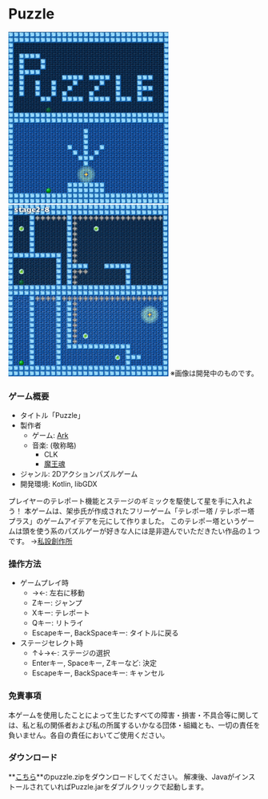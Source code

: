 # Puzzle

<img src="images/ss1.png" width="320px"> <img src="images/ss2.png" width="320px">
※画像は開発中のものです。

### ゲーム概要
- タイトル「Puzzle」
- 製作者
    - ゲーム: [Ark](http://arkark.github.io/ )
    - 音楽: (敬称略)
        - CLK
        - [魔王魂](http://maoudamashii.jokersounds.com/music_rule.html )
- ジャンル: 2Dアクションパズルゲーム
- 開発環境: Kotlin, libGDX

プレイヤーのテレポート機能とステージのギミックを駆使して星を手に入れよう！
本ゲームは、架歩氏が作成されたフリーゲーム「テレポー塔 / テレポー塔プラス」のゲームアイデアを元にして作りました。
このテレポー塔というゲームは頭を使う系のパズルゲーが好きな人には是非遊んでいただきたい作品の１つです。
→[私設創作所](http://park17.wakwak.com/~ss1/top.htm )

### 操作方法
- ゲームプレイ時
    - →←: 左右に移動
    - Zキー: ジャンプ
    - Xキー: テレポート
    - Qキー: リトライ
    - Escapeキー, BackSpaceキー: タイトルに戻る
- ステージセレクト時
    - ↑↓→←: ステージの選択
    - Enterキー, Spaceキー, Zキーなど: 決定
    - Escapeキー, BackSpaceキー: キャンセル

### 免責事項
本ゲームを使用したことによって生じたすべての障害・損害・不具合等に関しては、私と私の関係者および私の所属するいかなる団体・組織とも、一切の責任を負いません。各自の責任においてご使用ください。

### ダウンロード
**[こちら](https://github.com/ArkArk/Puzzle/releases/tag/v1.0.0)**のpuzzle.zipをダウンロードしてください。
解凍後、JavaがインストールされていればPuzzle.jarをダブルクリックで起動します。
